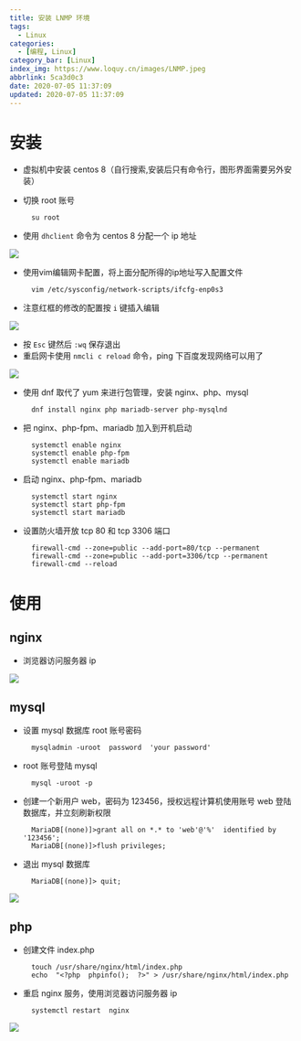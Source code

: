 ```yaml
---
title: 安装 LNMP 环境
tags:
  - Linux
categories: 
  - [编程, Linux]
category_bar: [Linux]
index_img: https://www.loquy.cn/images/LNMP.jpeg
abbrlink: 5ca3d0c3
date: 2020-07-05 11:37:09
updated: 2020-07-05 11:37:09
---
```

# 安装
- 虚拟机中安装 centos 8（自行搜索,安装后只有命令行，图形界面需要另外安装）
- 切换 root 账号

        su root

- 使用 `dhclient` 命令为 centos 8 分配一个 ip 地址

![](https://www.loquy.cn/images/1593925975.jpg)

- 使用vim编辑网卡配置，将上面分配所得的ip地址写入配置文件

        vim /etc/sysconfig/network-scripts/ifcfg-enp0s3

- 注意红框的修改的配置按 `i` 键插入编辑

![](https://www.loquy.cn/images/1593924179.jpg)

- 按 `Esc` 键然后 `:wq` 保存退出
- 重启网卡使用 `nmcli c reload` 命令，ping 下百度发现网络可以用了

![](https://www.loquy.cn/images/1593925621.jpg)

- 使用 dnf 取代了 yum 来进行包管理，安装 nginx、php、mysql

        dnf install nginx php mariadb-server php-mysqlnd

- 把 nginx、php-fpm、mariadb 加入到开机启动

        systemctl enable nginx
        systemctl enable php-fpm
        systemctl enable mariadb

- 启动 nginx、php-fpm、mariadb

        systemctl start nginx
        systemctl start php-fpm
        systemctl start mariadb

- 设置防火墙开放 tcp 80 和 tcp 3306 端口

        firewall-cmd --zone=public --add-port=80/tcp --permanent
        firewall-cmd --zone=public --add-port=3306/tcp --permanent
        firewall-cmd --reload

# 使用

## nginx
- 浏览器访问服务器 ip

![](https://www.loquy.cn/images/1593924883.jpg)

## mysql

- 设置 mysql 数据库 root 账号密码

        mysqladmin -uroot  password  'your password'

- root 账号登陆 mysql

        mysql -uroot -p

- 创建一个新用户 web，密码为 123456，授权远程计算机使用账号 web 登陆数据库，并立刻刷新权限  

        MariaDB[(none)]>grant all on *.* to 'web'@'%'  identified by '123456';
        MariaDB[(none)]>flush privileges;

- 退出 mysql 数据库
    
        MariaDB[(none)]> quit; 

![](https://www.loquy.cn/images/1593925030.jpg)    

## php
- 创建文件 index.php

        touch /usr/share/nginx/html/index.php
        echo  "<?php  phpinfo();  ?>" > /usr/share/nginx/html/index.php

- 重启 nginx 服务，使用浏览器访问服务器 ip

        systemctl restart  nginx        


![](https://www.loquy.cn/images/1593924755.jpg)        
